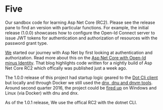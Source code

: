 # Five
Our sandbox code for learning Asp Net Core (RC2).  Please see the release pane to find an version with particular functions.  For example, the initial release (1.0.0) showcases how to configure the Open-Id Connect server to issue JWT tokens for authentication and authorization of resources with the password grant type.

[We](http://www.connection.se/) started our journey with Asp Net by first looking at authentication and authorization.  Read more about this on the [Asp Net Core with Open-Id minus Identity](https://medium.com/@matthew47671280/asp-net-core-with-open-id-minus-identity-5d4ad615019d#.n3warlobq).  That blog highlights code written for a nightly build of Asp Net Core RC2 which offically was published just a week ago.  

The 1.0.0 release of this project had startup logic geared to the [Dot Cli client](https://www.microsoft.com/net/core) but locally and through Docker we still used the [dnx, dnu and dnvm tools](http://johnatten.com/2015/05/17/dnvm-dnx-and-dnu-understanding-the-asp-net-5-runtime-options/).  Around second quarter 2016, the project could be [fired up](https://github.com/SwedishConneciton/Five/wiki/Execute-locally) on Windows and Linux (via Docker) with dnu and dnx.

As of the 1.0.1 release, We use the offical RC2 with the dotnet CLI.
